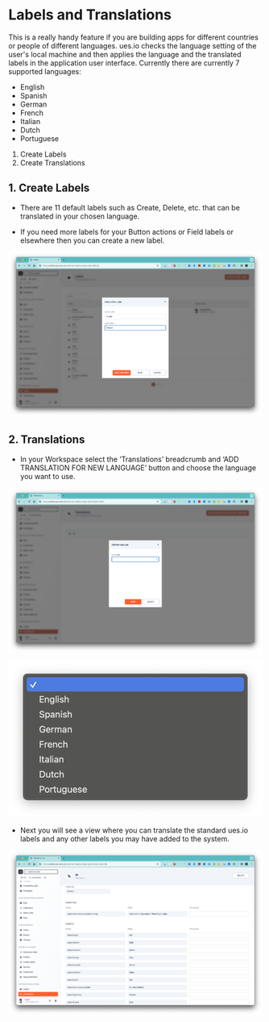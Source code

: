 # Labels and Translations

This is a really handy feature if you are building apps for different countries or people of different languages. ues.io checks the language setting of the user's local machine and then applies the language and the translated labels in the application user interface. Currently there are currently 7 supported languages:

-   English
-   Spanish
-   German
-   French
-   Italian
-   Dutch
-   Portuguese

1. Create Labels
2. Create Translations

## 1. Create Labels

-   There are 11 default labels such as Create, Delete, etc. that can be translated in your chosen language.

-   If you need more labels for your Button actions or Field labels or elsewhere then you can create a new label.

![Create Label](./image2.png "Create Label")

## 2. Translations

-   In your Workspace select the ‘Translations’ breadcrumb and ‘ADD TRANSLATION FOR NEW LANGUAGE’ button and choose the language you want to use.

![Create Collection](./image4.png "Create Collection")

![Create Collection](./image1.png "Create Collection")

-   Next you will see a view where you can translate the standard ues.io labels and any other labels you may have added to the system.

![Create Collection](./image3.png "Create Collection")
